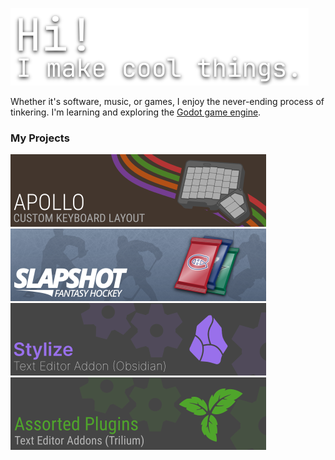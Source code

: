 ![title](assets/hi.png)

Whether it's software, music, or games, I enjoy the never-ending process of tinkering. I'm learning and exploring the [Godot game engine](https://godotengine.org/).

### My Projects

[![apollo custom keyboard layout](assets/apollo.png)](https://github.com/Mangiola/apollo)
[![slapshot fantasy hockey](assets/slapshot.png)](https://github.com/Mangiola/slapshot)
[![obsidian plugin](assets/obsidian.png)](https://github.com/Mangiola/obsidian-stylize)
[![trilium plugins](assets/trilium.png)](https://github.com/Mangiola/trilium-scripts)
